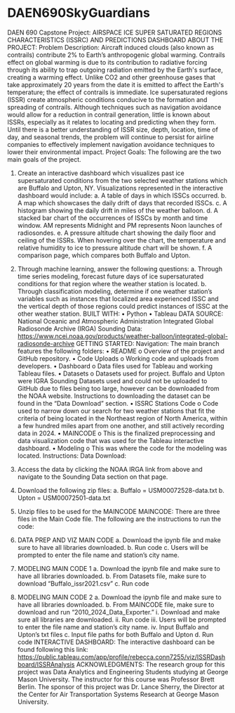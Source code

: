 # DAEN690SkyGuardians
DAEN 690 Capstone Project: AIRSPACE ICE SUPER SATURATED REGIONS CHARACTERISTICS (ISSRC) AND PREDICTIONS DASHBOARD
ABOUT THE PROJECT:
Problem Description: Aircraft induced clouds (also known as contrails) contribute 2% to Earth’s anthropogenic global warming. Contrails effect on global warming is due to its contribution to radiative forcing through its ability to trap outgoing radiation emitted by the Earth's surface, creating a warming effect. Unlike CO2 and other greenhouse gases that take approximately 20 years from the date it is emitted to affect the Earth's temperature; the effect of contrails is immediate. Ice supersaturated regions (ISSR) create atmospheric conditions conducive to the formation and spreading of contrails. Although techniques such as navigation avoidance would allow for a reduction in contrail generation, little is known about ISSRs, especially as it relates to locating and predicting when they form. Until there is a better understanding of ISSR size, depth, location, time of day, and seasonal trends, the problem will continue to persist for airline companies to effectively implement navigation avoidance techniques to lower their environmental impact. 
Project Goals: The following are the two main goals of the project.
1.	Create an interactive dashboard which visualizes past ice supersaturated conditions from the two selected weather stations which are Buffalo and Upton, NY. Visualizations represented in the interactive dashboard would include:
a.	A table of days in which ISSCs occurred.
b.	A map which showcases the daily drift of days that recorded ISSCs.
c.	A histogram showing the daily drift in miles of the weather balloon.
d.	A stacked bar chart of the occurrences of ISSCs by month and time window. AM represents Midnight and PM represents Noon launches of radiosondes.
e.	A pressure altitude chart showing the daily floor and ceiling of the ISSRs. When hovering over the chart, the temperature and relative humidity to ice to pressure altitude chart will be shown. 
f.	A comparison page, which compares both Buffalo and Upton.
2.	Through machine learning, answer the following questions:
a.	Through time series modeling, forecast future days of ice supersaturated conditions for that region where the weather station is located. 
b.	Through classification modeling, determine if one weather station’s variables such as instances that localized area experienced ISSC and the vertical depth of those regions could predict instances of ISSC at the other weather station. 
BUILT WITH:
•	Python 
•	Tableau 
DATA SOURCE:
National Oceanic and Atmospheric Administration Integrated Global Radiosonde Archive (IRGA) Sounding Data: https://www.ncei.noaa.gov/products/weather-balloon/integrated-global-radiosonde-archive
GETTING STARTED:
Navigation: The main branch features the following folders:
•	README
o	Overview of the project and GitHub repository.
•	Code Uploads
o	Working code and uploads from developers. 
•	Dashboard
o	Data files used for Tableau and working Tableau files.
•	Datasets
o	Datasets used for project. Buffalo and Upton were IGRA Sounding Datasets used and could not be uploaded to GitHub due to files being too large, however can be downloaded from the NOAA website. Instructions to downloading the dataset can be found in the “Data Download” section. 
•	ISSRC Stations Code
o	Code used to narrow down our search for two weather stations that fit the criteria of being located in the Northeast region of North America, within a few hundred miles apart from one another, and still actively recording data in 2024. 
•	MAINCODE
o	This is the finalized preprocessing and data visualization code that was used for the Tableau interactive dashboard. 
•	Modeling
o	This was where the code for the modeling was located. 
Instructions: 
Data Download:
1.	Access the data by clicking the NOAA IRGA link from above and navigate to the Sounding Data section on that page.
 
2.	Download the following zip files:
a.	Buffalo = USM00072528-data.txt
b.	Upton = USM00072501-data.txt
3.	Unzip files to be used for the MAINCODE
MAINCODE:
There are three files in the Main Code file. The following are the instructions to run the code:
1.	DATA PREP AND VIZ MAIN CODE
a.	Download the ipynb file and make sure to have all libraries downloaded.
b.	Run code
c.	Users will be prompted to enter the file name and station’s city name.
2.	MODELING MAIN CODE 1
a.	Download the ipynb file and make sure to have all libraries downloaded.
b.	From Datasets file, make sure to download “Buffalo_issr2021.csv”
c.	Run code
3.	MODELING MAIN CODE 2
a.	Download the ipynb file and make sure to have all libraries downloaded.
b.	From MAINCODE file, make sure to download and run “2010_2024_Data_Exporter.” 
i.	Download and make sure all libraries are downloaded.
ii.	Run code
iii.	Users will be prompted to enter the file name and station’s city name.
iv.	Input Buffalo and Upton’s txt files
c.	Input file paths for both Buffalo and Upton
d.	Run code
INTERACTIVE DASHBOARD:
The interactive dashboard can be found following this link:
https://public.tableau.com/app/profile/rebecca.conn7255/viz/ISSRDashboard/ISSRAnalysis
ACKNOWLEDGMENTS: 
The research group for this project was Data Analytics and Engineering Students studying at George Mason University. The instructor for this course was Professor Brett Berlin. The sponsor of this project was Dr. Lance Sherry, the Director at the Center for Air Transportation Systems Research at George Mason University.  
